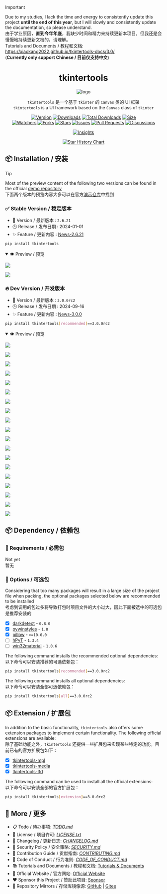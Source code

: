 > [!IMPORTANT]  
> Due to my studies, I lack the time and energy to consistently update this project **until the end of this year**, but I will slowly and consistently update the documentation, so please understand.  
> 由于学业原因，**直到今年年底**，我缺少时间和精力来持续更新本项目，但我还是会慢慢地持续更新文档的，请理解。  
> Tutorials and Documents / 教程和文档: https://xiaokang2022.github.io/tkintertools-docs/3.0/  
> (**Currently only support Chinese / 目前仅支持中文**)

<h1 align="center">tkintertools</h1>

<p align="center"><img alt="logo" src="https://xiaokang2022.github.io/tkintertools/logo.png" title="Logo" /></p>

<p align="center">
<code>tkintertools</code> 是一个基于 <code>tkinter</code> 的 <code>Canvas</code> 类的 UI 框架
<br/>
<code>tkintertools</code> is a UI framework based on the <code>Canvas</code> class of <code>tkinter</code>
</p>

<p align="center">
<a href="https://github.com/Xiaokang2022/tkintertools/releases"><img alt="Version" src="https://img.shields.io/github/v/release/Xiaokang2022/tkintertools?include_prereleases&logo=github&label=Version" title="Latest Version" /></a>
<a href="https://pypistats.org/packages/tkintertools"><img alt="Downloads" src="https://img.shields.io/pypi/dm/tkintertools?label=Downloads&logo=pypi&logoColor=skyblue" title="Downloads" /></a>
<a href="https://pepy.tech/project/tkintertools"><img alt="Total Downloads" src="https://img.shields.io/pepy/dt/tkintertools?logo=pypi&logoColor=gold&label=Total%20Downloads" title="Total Downloads" /></a>
<a href="https://github.com/Xiaokang2022/tkintertools"><img alt="Size" src="https://img.shields.io/github/languages/code-size/Xiaokang2022/tkintertools?label=Size&logo=github" title="Code Size"/></a>
<br/>
<a href="https://github.com/Xiaokang2022/tkintertools/watchers"><img alt="Watchers" src="https://img.shields.io/github/watchers/Xiaokang2022/tkintertools?label=Watchers&logo=github&style=flat" title="Watchers" /></a>
<a href="https://github.com/Xiaokang2022/tkintertools/forks"><img alt="Forks" src="https://img.shields.io/github/forks/Xiaokang2022/tkintertools?label=Forks&logo=github&style=flat" title="Forks" /></a>
<a href="https://github.com/Xiaokang2022/tkintertools/stargazers"><img alt="Stars" src="https://img.shields.io/github/stars/Xiaokang2022/tkintertools?label=Stars&color=gold&logo=github&style=flat" title="Stars" /></a>
<a href="https://github.com/Xiaokang2022/tkintertools/issues"><img alt="Issues" src="https://img.shields.io/github/issues/Xiaokang2022/tkintertools?label=Issues&logo=github" title="Issues" /></a>
<a href="https://github.com/Xiaokang2022/tkintertools/pulls"><img alt="Pull Requests" src="https://img.shields.io/github/issues-pr/Xiaokang2022/tkintertools?label=Pull%20Requests&logo=github" title="Pull Requests" /></a>
<a href="https://github.com/Xiaokang2022/tkintertools/discussions"><img alt="Discussions" src="https://img.shields.io/github/discussions/Xiaokang2022/tkintertools?label=Discussions&logo=github" title="Discussions" /></a>
</p>

<p align="center">
<a href="https://github.com/Xiaokang2022/tkintertools/pulse"><img alt="Insights" src="https://repobeats.axiom.co/api/embed/ab8fae686a5a96f91fa71c40c53c189310924f5e.svg" /></a>
</p>

<p align="center">
    <a href="https://star-history.com/#Xiaokang2022/tkintertools&Date">
        <picture>
            <source media="(prefers-color-scheme: dark)" srcset="https://api.star-history.com/svg?repos=Xiaokang2022/tkintertools&type=Date&theme=dark" />
            <source media="(prefers-color-scheme: light)" srcset="https://api.star-history.com/svg?repos=Xiaokang2022/tkintertools&type=Date" />
            <img alt="Star History Chart" src="https://api.star-history.com/svg?repos=Xiaokang2022/tkintertools&type=Date" />
        </picture>
    </a>
</p>

📦 Installation / 安装
----------------------

> [!TIP]  
> Most of the preview content of the following two versions can be found in the official [demo repository](https://github.com/Xiaokang2022/tkintertools-demos)  
> 下面两个版本的预览内容大多可以在官方[演示仓库](https://github.com/Xiaokang2022/tkintertools-demos)中找到

### ✅ Stable Version / 稳定版本

* 🔖 Version / 最新版本 : `2.6.21`
* 🕓 Release / 发布日期 : 2024-01-01
* ✨ Feature / 更新内容 : [News-2.6.21](./CHANGELOG.md#-2621)

```bash
pip install tkintertools
```

<details open><summary>👁️ Preview / 预览</summary>

![](https://xiaokang2022.github.io/tkintertools-docs/2.6/tutorials/images/1.2-2.1-2.png)

![](https://xiaokang2022.github.io/tkintertools-docs/2.6/tutorials/images/7.3-3.1-2.png)

</details>

### 🔥 Dev Version / 开发版本

* 🔖 Version / 最新版本 : `3.0.0rc2`
* 🕓 Release / 发布日期 : 2024-09-16
* ✨ Feature / 更新内容 : [News-3.0.0](./CHANGELOG.md#-300rc2)

```bash
pip install tkintertools[recommended]==3.0.0rc2
```

<details open><summary>👁️ Preview / 预览</summary>

![](https://github.com/Xiaokang2022/tkintertools-demos/blob/main/preview/demo9-1.png?raw=true)

![](https://github.com/Xiaokang2022/tkintertools-demos/blob/main/preview/demo9-2.png?raw=true)

![](https://github.com/Xiaokang2022/tkintertools-demos/blob/main/preview/demo9-3.png?raw=true)

![](https://github.com/Xiaokang2022/tkintertools-demos/blob/main/preview/demo9-4.png?raw=true)

![](https://github.com/Xiaokang2022/tkintertools-demos/blob/main/preview/demo0-1.png?raw=true)

![](https://github.com/Xiaokang2022/tkintertools-demos/blob/main/preview/demo0-2.png?raw=true)

![](https://github.com/Xiaokang2022/tkintertools-demos/blob/main/preview/demo1-1.png?raw=true)

![](https://github.com/Xiaokang2022/tkintertools-demos/blob/main/preview/demo1-2.png?raw=true)

![](https://github.com/Xiaokang2022/tkintertools-demos/blob/main/preview/demo2.png?raw=true)

![](https://github.com/Xiaokang2022/tkintertools-demos/blob/main/preview/demo3.png?raw=true)

![](https://github.com/Xiaokang2022/tkintertools-demos/blob/main/preview/demo4-1.png?raw=true)

![](https://github.com/Xiaokang2022/tkintertools-demos/blob/main/preview/demo4-2.png?raw=true)

![](https://github.com/Xiaokang2022/tkintertools-demos/blob/main/preview/demo5-1.png?raw=true)

![](https://github.com/Xiaokang2022/tkintertools-demos/blob/main/preview/demo5-2.png?raw=true)

![](https://github.com/Xiaokang2022/tkintertools-demos/blob/main/preview/demo6-1.png?raw=true)

![](https://github.com/Xiaokang2022/tkintertools-demos/blob/main/preview/demo7-1.png?raw=true)

![](https://github.com/Xiaokang2022/tkintertools-demos/blob/main/preview/demo7-2.png?raw=true)

![](https://github.com/Xiaokang2022/tkintertools-demos/blob/main/preview/demo8-1.png?raw=true)

![](https://github.com/Xiaokang2022/tkintertools-demos/blob/main/preview/demo10-1.png?raw=true)

</details>

📦 Dependency / 依赖包
----------------------

### 📌 Requirements / 必需包

Not yet  
暂无

### 🎨 Options / 可选包

Considering that too many packages will result in a large size of the project file when packing, the optional packages selected below are recommended to be installed  
考虑到调用的包过多将导致打包时项目文件的大小过大，因此下面被选中的可选包是推荐安装的

- [X] [darkdetect](https://github.com/albertosottile/darkdetect) - `0.8.0`
- [X] [pywinstyles](https://github.com/Akascape/py-window-styles) - `1.8`
- [X] [pillow](https://github.com/python-pillow/Pillow) - `>=10.0.0`
- [ ] [hPyT](https://github.com/Zingzy/hPyT) - `1.3.4`
- [ ] [win32material](https://github.com/littlewhitecloud/win32style) - `1.0.6`

The following command installs the recommended optional dependencies:  
以下命令可以安装推荐的可选依赖包：

```bash
pip install tkintertools[recommended]==3.0.0rc2
```

The following command installs all optional dependencies:  
以下命令可以安装全部可选依赖包：

```bash
pip install tkintertools[all]==3.0.0rc2
```

📦 Extension / 扩展包
---------------------

In addition to the basic functionality, `tkintertools` also offers some extension packages to implement certain functionality. The following official extensions are available:  
除了基础功能之外，`tkintertools` 还提供一些扩展包来实现某些特定的功能。目前已有的官方扩展包如下：

- [X] [tkintertools-mpl](https://github.com/Xiaokang2022/tkintertools-mpl)
- [X] [tkintertools-media](https://github.com/Xiaokang2022/tkintertools-media)
- [X] [tkintertools-3d](https://github.com/Xiaokang2022/tkintertools-3d)

The following command can be used to install all the official extensions:  
以下命令可以安装全部的官方扩展包：

```bash
pip install tkintertools[extension]==3.0.0rc2
```

👀 More / 更多
--------------

* 📋 Todo / 待办事项: [*TODO.md*](TODO.md)
* 📑 License / 项目许可: [*LICENSE.txt*](LICENSE.txt)
* 📘 Changelog / 更新日志: [*CHANGELOG.md*](CHANGELOG.md)
* 📕 Security Policy / 安全策略: [*SECURITY.md*](SECURITY.md)
* 📗 Contribution Guide / 贡献指南: [*CONTRIBUTING.md*](CONTRIBUTING.md)
* 📙 Code of Conduct / 行为准则: [*CODE_OF_CONDUCT.md*](CODE_OF_CONDUCT.md)
* 📚 Tutorials and Documents / 教程和文档: [Tutorials & Documents](https://xiaokang2022.github.io/tkintertools-docs/)
* 🎉 Official Website / 官方网站: [Official Website](https://xiaokang2022.github.io/tkintertools/)
* ❤️ Sponsor this Project / 赞助此项目: [Sponsor](https://xiaokang2022.github.io/tkintertools/Sponsor/)
* 🚀 Repository Mirrors / 存储库镜像源:
[GitHub](https://github.com/Xiaokang2022/tkintertools) |
[Gitee](https://gitee.com/Xiaokang2022/tkintertools)
